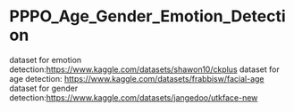 # PPPO_Age_Gender_Emotion_Detection
dataset for emotion detection:https://www.kaggle.com/datasets/shawon10/ckplus
dataset for age detection: https://www.kaggle.com/datasets/frabbisw/facial-age
dataset for gender detection:https://www.kaggle.com/datasets/jangedoo/utkface-new
